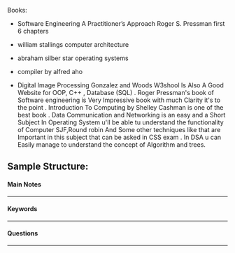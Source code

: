 Books:

- Software Engineering A Practitioner’s Approach Roger S. Pressman first 6 chapters

- william stallings computer architecture
- abraham silber star operating systems
- compiler by alfred aho
- Digital Image Processing Gonzalez and Woods
W3shool Is Also A Good Website for OOP, C++ , Database (SQL) .
Roger Pressman's book of Software engineering is Very Impressive book with much Clarity it's to the point .
Introduction To Computing by Shelley Cashman is one of the best book .
Data Communication and Networking is an easy and a Short Subject 
In Operating System u'll be able tu understand the functionality of Computer SJF,Round robin And Some other techniques like that are Important in this subject that can be asked in CSS exam .
In DSA u can Easily manage to understand the concept of Algorithm and trees.


## Sample Structure: 
 
#### Main Notes
---
#### Keywords
---
#### Questions
---